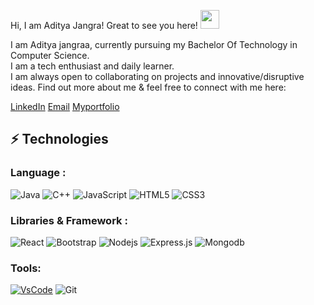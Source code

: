  Hi, I am Aditya Jangra! Great to see you here! <img src="https://raw.githubusercontent.com/aemmadi/aemmadi/master/wave.gif" width="30px">

I am Aditya jangraa, currently pursuing my Bachelor Of Technology in Computer Science. <br>
I am a tech enthusiast and daily learner. <br>
I am always open to collaborating on projects and innovative/disruptive ideas. Find out more about me & feel free to connect with me here: <br>

[LinkedIn](https://www.linkedin.com/in/adi2/)
[Email](mailto:jangraaditya11@gmail.com)
[Myportfolio](https://adiportfolio.onrender.com/)


## ⚡ Technologies

### Language :

![Java](https://img.shields.io/badge/-java-E34A86?style=flat-square&logo=java)
![C++](https://img.shields.io/badge/-C++-00599C?style=flat-square&logo=c)
![JavaScript](https://img.shields.io/badge/-JavaScript-black?style=flat-square&logo=javascript)
![HTML5](https://img.shields.io/badge/-HTML5-E34F26?style=flat-square&logo=html5&logoColor=white)
![CSS3](https://img.shields.io/badge/-CSS3-1572B6?style=flat-square&logo=css3)
### Libraries & Framework :

![React](https://img.shields.io/badge/-React-black?style=flat-square&logo=react)
![Bootstrap](https://img.shields.io/badge/-Bootstrap-563D7C?style=flat-square&logo=bootstrap)
![Nodejs](https://img.shields.io/badge/-Nodejs-black?style=flat-square&logo=Node.js)
![Express.js](https://img.shields.io/badge/-Expressjs-black?style=flat-square&logo=Express.js)
![Mongodb](https://img.shields.io/badge/-Expressjs-black?style=flat-square&logo=Mongodb)

### Tools:

<!-- <a href="#"><img alt="GitHub Pages" src="https://img.shields.io/badge/GitHub%20Pages-%23327FC7.svg?logo=github&logoColor=white"></a>  -->
<a href="#"><img alt="VsCode" src="https://img.shields.io/badge/VsCode%20-%23430098.svg?logo=VsCode&logoColor=white"></a>
![Git](https://img.shields.io/badge/-Git-black?style=flat-square&logo=git)


<!-- ## 📈 Stats -->

<!-- <p align="center">

  <img width="48%" src="https://github-readme-stats.vercel.app/api?username=prathamjagga&show_icons=true&theme=tokyonight" />
  <img width="48%" src="https://github-readme-streak-stats.herokuapp.com/?user=prathamjagga&theme=tokyonight" />
</p> -->

<br>
